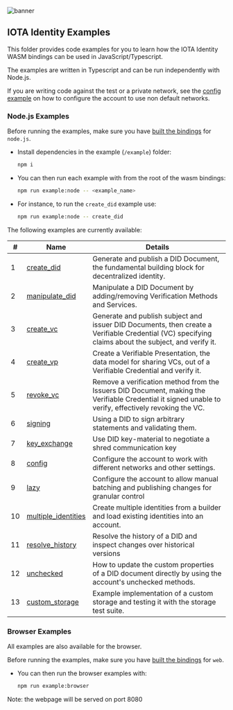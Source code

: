 ![banner](./../../../.meta/identity_banner.png)

## IOTA Identity Examples

This folder provides code examples for you to learn how the IOTA Identity WASM bindings can be used in JavaScript/Typescript.

The examples are written in Typescript and can be run independently with Node.js.

If you are writing code against the test or a private network, see the [config example](node/advanced/3_config.ts) on how to configure the account to use non default networks.

### Node.js Examples

Before running the examples, make sure you have [built the bindings](../README.md#Build) for `node.js`.

- Install dependencies in the example (`/example`) folder:
    ```bash
    npm i
    ```

- You can then run each example with from the root of the wasm bindings:
    ```bash
    npm run example:node -- <example_name>
    ```

- For instance, to run the `create_did` example use:
    ```bash
    npm run example:node -- create_did
    ```

The following examples are currently available:

| # | Name | Details |
| -------- | -------- | -------- |
|1| [create_did](node/basic/1_create_did.ts)| Generate and publish a DID Document, the fundamental building block for decentralized identity.    |
|2| [manipulate_did](node/basic/2_manipulate_did.ts)|  Manipulate a DID Document by adding/removing Verification Methods and Services. |
|3| [create_vc](node/basic/3_create_vc.ts)             | Generate and publish subject and issuer DID Documents, then create a Verifiable Credential (VC) specifying claims about the subject, and verify it.|
|4| [create_vp](node/basic/4_create_vp.ts)             | Create a Verifiable Presentation, the data model for sharing VCs, out of a Verifiable Credential and verify it.      
|5| [revoke_vc](node/basic/5_revoke_vc.ts)             | Remove a verification method from the Issuers DID Document, making the Verifiable Credential it signed unable to verify, effectively revoking the VC.            
|6| [signing](node/advanced/1_signing.ts) | Using a DID to sign arbitrary statements and validating them. |
|7| [key_exchange](node/advanced/2_key_exchange.ts) | Use DID key-material to negotiate a shred communication key |
|8| [config](node/advanced/3_config.ts) | Configure the account to work with different networks and other settings. |
|9| [lazy](node/advanced/4_lazy.ts)| Configure the account to allow manual batching and publishing changes for granular control | 
|10| [multiple_identities](node/advanced/5_multiple_identities.ts) | Create multiple identities from a builder and load existing identities into an account. |
|11| [resolve_history](node/advanced/6_resolve_history.ts) | Resolve the history of a DID and inspect changes over historical versions |
|12| [unchecked](node/advanced/7_unchecked.ts) |  How to update the custom properties of a DID document directly by using the account's unchecked methods. |
|13| [custom_storage](node/advanced/8_custom_storage.ts) | Example implementation of a custom storage and testing it with the storage test suite. |

### Browser Examples

All examples are also available for the browser.

Before running the examples, make sure you have [built the bindings](../README.md#Build) for `web`.


- You can then run the browser examples with:
    ```bash
    npm run example:browser
    ```

Note: the webpage will be served on port 8080
